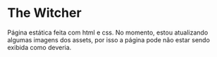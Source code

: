 # The Witcher

Página estática feita com html e css. 
No momento, estou atualizando algumas imagens dos assets, por isso a página pode não estar sendo exibida como deveria.
